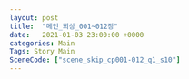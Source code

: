 ```yaml
---
layout: post
title:  "메인_회상_001~012장"
date:   2021-01-03 23:00:00 +0000
categories: Main
Tags: Story Main
SceneCode: ["scene_skip_cp001-012_q1_s10"]
---
```

